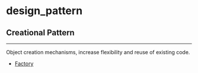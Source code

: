 # design_pattern

## Creational Pattern
---
Object creation mechanisms, increase flexibility and reuse of existing code.

* [Factory](/Factory/README.md)